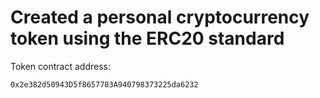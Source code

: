 # Created a personal cryptocurrency token using the ERC20 standard

Token contract address:
```
0x2e382d50943D5f8657783A940798373225da6232
```